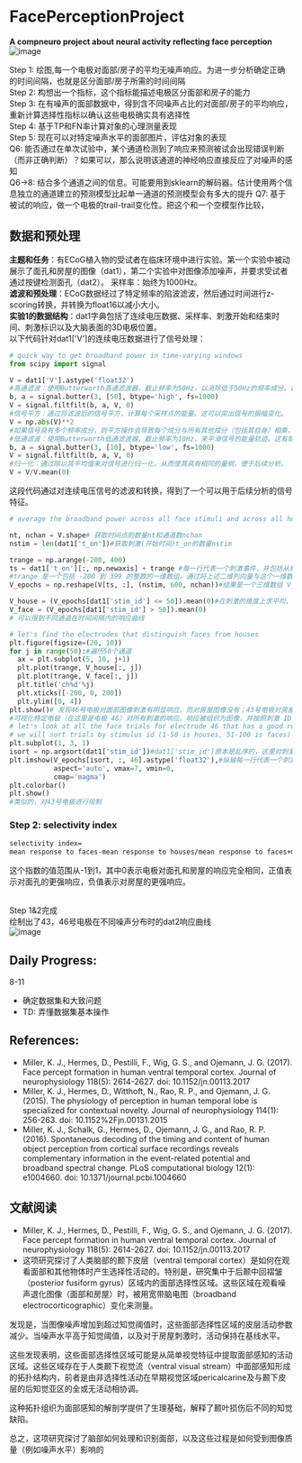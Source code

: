 # FacePerceptionProject
**A compneuro project about neural activity reflecting face perception**  
![image](https://github.com/Rayz357/FacePerceptionProject/assets/60376633/d8c271a0-ca08-4035-ada8-78538e745fb5)


Step 1:  绘图,每一个电极对面部/房子的平均无噪声响应。为进一步分析确定正确的时间间隔，也就是区分面部/房子所需的时间间隔  
Step 2: 构想出一个指标，这个指标能描述电极区分面部和房子的能力  
Step 3: 在有噪声的面部数据中，得到含不同噪声占比的对面部/房子的平均响应，重新计算选择性指标以确认这些电极确实具有选择性   
Step 4: 基于TP和FN率计算对象的心理测量表现    
Step 5: 现在可以对特定噪声水平的面部图片，评估对象的表现  
Q6: 能否通过在单次试验中，某个通道检测到了响应来预测被试会出现错误判断（而非正确判断）？如果可以，那么说明该通道的神经响应直接反应了对噪声的感知  
Q6->8: 结合多个通道之间的信息。可能要用到sklearn的解码器。估计使用两个信息独立的通道建立的预测模型比起单一通道的预测模型会有多大的提升
Q7: 基于被试的响应，做一个电极的trail-trail变化性。把这个和一个空模型作比较，  

## 数据和预处理
**主题和任务**：有ECoG植入物的受试者在临床环境中进行实验。第一个实验中被动展示了面孔和房屋的图像（dat1），第二个实验中对图像添加噪声，并要求受试者通过按键检测面孔（dat2）。
采样率：始终为1000Hz。  
**滤波和预处理**：ECoG数据经过了特定频率的陷波滤波，然后通过时间进行z-scoring转换，并转换为float16以减小大小。  
**实验1的数据结构**：dat1字典包括了连续电压数据、采样率、刺激开始和结束时间、刺激标识以及大脑表面的3D电极位置。  
以下代码针对dat1['V']的连续电压数据进行了信号处理：
```python
# quick way to get broadband power in time-varying windows
from scipy import signal

V = dat1['V'].astype('float32')
#高通滤波：使用Butterworth高通滤波器，截止频率为50Hz，以消除低于50Hz的频率成分。这有助于消除慢波动和可能的噪声。  
b, a = signal.butter(3, [50], btype='high', fs=1000)
V = signal.filtfilt(b, a, V, 0)
#信号平方：通过将滤波后的信号平方，计算每个采样点的能量。这可以突出信号的振幅变化。
V = np.abs(V)**2
#如果信号具有多个频率成分，则平方操作会导致每个成分与所有其他成分（包括其自身）相乘，从而产生新的频率
#低通滤波：使用Butterworth低通滤波器，截止频率为10Hz，来平滑信号的能量轨迹。这有助于消除高频噪声并保留低频能量变化。  
b, a = signal.butter(3, [10], btype='low', fs=1000)
V = signal.filtfilt(b, a, V, 0)
#归一化：通过除以其平均值来对信号进行归一化，从而使其具有相同的量纲，便于后续分析。 
V = V/V.mean(0)
```
这段代码通过对连续电压信号的滤波和转换，得到了一个可以用于后续分析的信号特征。  
```python
# average the broadband power across all face stimuli and across all house stimuli

nt, nchan = V.shape# 获取时间点的数量nt和通道数nchan
nstim = len(dat1['t_on'])#获取刺激(开始时间)t_on的数量nstim

trange = np.arange(-200, 400)
ts = dat1['t_on'][:, np.newaxis] + trange #每一行代表一个刺激事件，并包括从刺激开始的-200到399的样本索引。通过使用 np.newaxis，这一部分将一维数组转换为二维列向量。 dat1['t_on'] 的形状为 (nstim,)，那么 dat1['t_on'][:, np.newaxis] 的形状将是 (nstim, 1)。  
#trange 是一个包括 -200 到 399 的整数的一维数组。通过将上述二维列向量与这个一维数组相加，使用 NumPy 的广播规则，我们实际上将 trange 的值加到了 dat1['t_on'] 中的每一个元素上。这样，每一行都会加上同样的 trange 值。结果是一个二维数组 ts，其中每一行代表一个刺激事件，并且包括了从刺激开始的 -200 到 399 的样本索引。  
V_epochs = np.reshape(V[ts, :], (nstim, 600, nchan))#结果是一个三维数组 V_epochs，每个元素 (i, j, k) 包括第 i 个刺激事件在时间 j 的第 k 个通道的电压值

V_house = (V_epochs[dat1['stim_id'] <= 50]).mean(0)#在刺激的维度上求平均，也就是将所有刺激索引的相同第二第三维相加求平均，也就是对每个相同时间，相同通道的平均响应
V_face = (V_epochs[dat1['stim_id'] > 50]).mean(0)
# 可以得到不同通道在时间间隔内的响应曲线

# let's find the electrodes that distinguish faces from houses
plt.figure(figsize=(20, 10))
for j in range(50):#遍历50个通道
  ax = plt.subplot(5, 10, j+1)
  plt.plot(trange, V_house[:, j])
  plt.plot(trange, V_face[:, j])
  plt.title('ch%d'%j)
  plt.xticks([-200, 0, 200])
  plt.ylim([0, 4])
plt.show()# 发现46号电极对面部图像刺激有明显响应，而对房屋图像没有；43号电极对房屋图像刺激有明显响应
#可视化特定电极（在这里是电极 46）对所有刺激的响应。响应被组织为图像，并按照刺激 ID 进行排序，使得房屋和脸部刺激分别聚在一起
# let's look at all the face trials for electrode 46 that has a good response to faces
# we will sort trials by stimulus id (1-50 is houses, 51-100 is faces)
plt.subplot(1, 3, 1)
isort = np.argsort(dat1['stim_id'])#dat1['stim_id']原本是乱序的，这里对刺激序号进行小到大排序
plt.imshow(V_epochs[isort, :, 46].astype('float32'),#纵轴每一行代表一个刺激（序号），横轴为时间，颜色深浅代表46号电极响应
           aspect='auto', vmax=7, vmin=0,
           cmap='magma')
plt.colorbar()
plt.show()
#类似的，对43号电极进行绘制
```

### Step 2: selectivity index
```latex
selectivity index=
mean response to faces-mean response to houses/mean response to faces+mean response to houses
```
这个指数的值范围从-1到1，其中0表示电极对面孔和房屋的响应完全相同，正值表示对面孔的更强响应，负值表示对房屋的更强响应。  
​

Step 1&2完成  
绘制出了43，46号电极在不同噪声分布时的dat2响应曲线  
![image](https://github.com/Rayz357/FacePerceptionProject/assets/60376633/751361c5-13f7-49a8-a660-1b7e7d929742)
## Daily Progress:
8-11
- 确定数据集和大致问题
- TD: 弄懂数据集基本操作

## References:
- Miller, K. J., Hermes, D., Pestilli, F., Wig, G. S., and Ojemann, J. G. (2017). Face percept formation in human ventral temporal cortex. Journal of neurophysiology 118(5): 2614-2627. doi: 10.1152/jn.00113.2017
- Miller, K. J., Hermes, D., Witthoft, N., Rao, R. P., and Ojemann, J. G. (2015). The physiology of perception in human temporal lobe is specialized for contextual novelty. Journal of neurophysiology 114(1): 256-263. doi: 10.1152%2Fjn.00131.2015
- Miller, K. J., Schalk, G., Hermes, D., Ojemann, J. G., and Rao, R. P. (2016). Spontaneous decoding of the timing and content of human object perception from cortical surface recordings reveals complementary information in the event-related potential and broadband spectral change. PLoS computational biology 12(1): e1004660. doi: 10.1371/journal.pcbi.1004660
## 文献阅读
- Miller, K. J., Hermes, D., Pestilli, F., Wig, G. S., and Ojemann, J. G. (2017). Face percept formation in human ventral temporal cortex. Journal of neurophysiology 118(5): 2614-2627. doi: 10.1152/jn.00113.2017
- 这项研究探讨了人类脑部的颞下皮层（ventral temporal cortex）是如何在观看面部和其他物体时产生选择性活动的。特别是，研究集中于后颞中回褶皱（posterior fusiform gyrus）区域内的面部选择性区域。这些区域在观看噪声退化图像（面部和房屋）时，被用宽带脑电图（broadband electrocorticographic）变化来测量。

发现是，当图像噪声增加到超过知觉阈值时，这些面部选择性区域的皮层活动参数减少。当噪声水平高于知觉阈值，以及对于房屋刺激时，活动保持在基线水平。

这些发现表明，这些面部选择性区域可能是从简单视觉特征中提取面部感知的活动区域。这些区域存在于人类颞下视觉流（ventral visual stream）中面部感知形成的拓扑结构内，前者是由非选择性活动在早期视觉区域pericalcarine及与颞下皮层的后知觉亚区的全或无活动相协调。

这种拓扑组织为面部感知的解剖学提供了生理基础，解释了颞叶损伤后不同的知觉缺陷。

总之，这项研究探讨了脑部如何处理和识别面部，以及这些过程是如何受到图像质量（例如噪声水平）影响的
